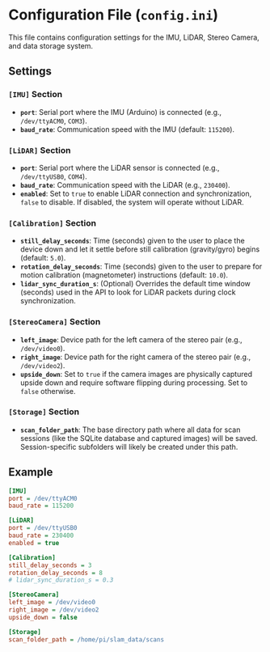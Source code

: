 # Configuration File (`config.ini`)

This file contains configuration settings for the IMU, LiDAR, Stereo Camera, and data storage system.

## Settings

### `[IMU]` Section

* **`port`**: Serial port where the IMU (Arduino) is connected (e.g., `/dev/ttyACM0`, `COM3`).
* **`baud_rate`**: Communication speed with the IMU (default: `115200`).

### `[LiDAR]` Section

* **`port`**: Serial port where the LiDAR sensor is connected (e.g., `/dev/ttyUSB0`, `COM4`).
* **`baud_rate`**: Communication speed with the LiDAR (e.g., `230400`).
* **`enabled`**: Set to `true` to enable LiDAR connection and synchronization, `false` to disable. If disabled, the system will operate without LiDAR.

### `[Calibration]` Section

* **`still_delay_seconds`**: Time (seconds) given to the user to place the device down and let it settle before still calibration (gravity/gyro) begins (default: `5.0`).
* **`rotation_delay_seconds`**: Time (seconds) given to the user to prepare for motion calibration (magnetometer) instructions (default: `10.0`).
* **`lidar_sync_duration_s`**: (Optional) Overrides the default time window (seconds) used in the API to look for LiDAR packets during clock synchronization.

### `[StereoCamera]` Section

* **`left_image`**: Device path for the left camera of the stereo pair (e.g., `/dev/video0`).
* **`right_image`**: Device path for the right camera of the stereo pair (e.g., `/dev/video2`).
* **`upside_down`**: Set to `true` if the camera images are physically captured upside down and require software flipping during processing. Set to `false` otherwise.

### `[Storage]` Section

* **`scan_folder_path`**: The base directory path where all data for scan sessions (like the SQLite database and captured images) will be saved. Session-specific subfolders will likely be created under this path.

## Example

```ini
[IMU]
port = /dev/ttyACM0
baud_rate = 115200

[LiDAR]
port = /dev/ttyUSB0
baud_rate = 230400
enabled = true

[Calibration]
still_delay_seconds = 3
rotation_delay_seconds = 8
# lidar_sync_duration_s = 0.3

[StereoCamera]
left_image = /dev/video0
right_image = /dev/video2
upside_down = false

[Storage]
scan_folder_path = /home/pi/slam_data/scans
